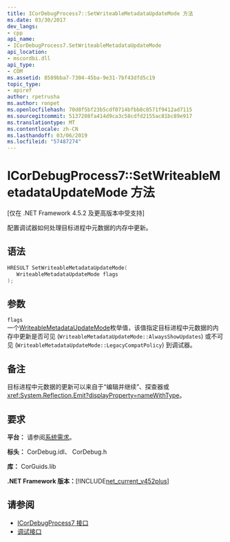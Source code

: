 ```yaml
---
title: ICorDebugProcess7::SetWriteableMetadataUpdateMode 方法
ms.date: 03/30/2017
dev_langs:
- cpp
api_name:
- ICorDebugProcess7.SetWriteableMetadataUpdateMode
api_location:
- mscordbi.dll
api_type:
- COM
ms.assetid: 8589bba7-7304-45ba-9e31-7bf43dfd5c19
topic_type:
- apiref
author: rpetrusha
ms.author: ronpet
ms.openlocfilehash: 70d8f5bf23b5cdf0714bfbb8c8571f9412ad7115
ms.sourcegitcommit: 5137208fa414d9ca3c58cdfd2155ac81bc89e917
ms.translationtype: MT
ms.contentlocale: zh-CN
ms.lasthandoff: 03/06/2019
ms.locfileid: "57487274"
---
```

# <a name="icordebugprocess7setwriteablemetadataupdatemode-method"></a>ICorDebugProcess7::SetWriteableMetadataUpdateMode 方法
[仅在 .NET Framework 4.5.2 及更高版本中受支持]  
  
 配置调试器如何处理目标进程中元数据的内存中更新。  
  
## <a name="syntax"></a>语法  
  
```cpp
HRESULT SetWriteableMetadataUpdateMode(  
   WriteableMetadataUpdateMode flags  
);  
```  
  
## <a name="parameters"></a>参数  
 `flags`  
 一个[WriteableMetadataUpdateMode](../../../../docs/framework/unmanaged-api/debugging/writeablemetadataupdatemode-enumeration.md)枚举值，该值指定目标进程中元数据的内存中更新是否可见 (`WriteableMetadataUpdateMode::AlwaysShowUpdates`) 或不可见 (`WriteableMetadataUpdateMode::LegacyCompatPolicy`) 到调试器。  
  
## <a name="remarks"></a>备注  
 目标进程中元数据的更新可以来自于“编辑并继续”、探查器或 <xref:System.Reflection.Emit?displayProperty=nameWithType>。  
  
## <a name="requirements"></a>要求  
 **平台：** 请参阅[系统需求](../../../../docs/framework/get-started/system-requirements.md)。  
  
 **标头：** CorDebug.idl、 CorDebug.h  
  
 **库：** CorGuids.lib  
  
 **.NET Framework 版本：**[!INCLUDE[net_current_v452plus](../../../../includes/net-current-v452plus-md.md)]  
  
## <a name="see-also"></a>请参阅
- [ICorDebugProcess7 接口](../../../../docs/framework/unmanaged-api/debugging/icordebugprocess7-interface.md)
- [调试接口](../../../../docs/framework/unmanaged-api/debugging/debugging-interfaces.md)
